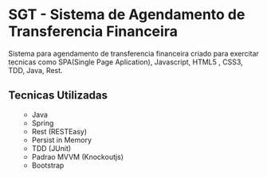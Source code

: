 <h1>SGT - Sistema de Agendamento de Transferencia Financeira</h1>

<p>Sistema para agendamento de transferencia financeira criado para exercitar tecnicas como SPA(Single Page Aplication), Javascript, HTML5 , CSS3, TDD, Java, Rest.</p>

<h2>Tecnicas Utilizadas</h2>

<ol>  
  <ul>
    <li>Java</li>
    <li>Spring</li>
    <li>Rest (RESTEasy)</li>
    <li>Persist in Memory</li>
    <li>TDD (JUnit)</li>
    <li>Padrao MVVM (Knockoutjs)</li>
    <li>Bootstrap</li>


